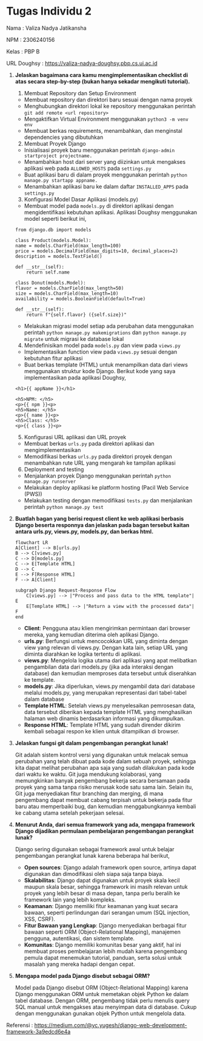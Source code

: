 # Tugas Individu 2 

Nama : Valiza Nadya Jatikansha

NPM : 2306240156

Kelas : PBP B

URL Doughsy : https://valiza-nadya-doughsy.pbp.cs.ui.ac.id 

 1. **Jelaskan bagaimana cara kamu mengimplementasikan checklist di atas secara step-by-step (bukan hanya sekadar mengikuti tutorial).**

    1. Membuat Repository dan Setup Environment
    - Membuat repository dan direktori baru sesuai dengan nama proyek
    - Menghubungkan direktori lokal ke repository menggunakan perintah `git add remote <url repository>`
    - Mengaktifkan Virtual Environment menggunakan `python3 -m venv env`
    - Membuat berkas requirements, menambahkan, dan menginstal dependencies yang dibutuhkan


    2. Membuat Proyek Django
    - Inisialisasi proyek baru menggunakan perintah `django-admin startproject projectname.`
    - Menambahkan host dari server yang diizinkan untuk mengakses aplikasi web pada `ALLOWED_HOSTS` pada `settings.py`
    - Buat aplikasi baru di dalam proyek menggunakan perintah `python manage.py startapp appname.`
    - Menambahkan aplikasi baru ke dalam daftar `INSTALLED_APPS` pada `settings.py`


    3. Konfigurasi Model Dasar Aplikasi (models.py)
    - Membuat model pada `models.py` di direktori aplikasi dengan mengidentifikasi kebutuhan aplikasi. Aplikasi Doughsy menggunakan model seperti berikut ini, 
    ```
    from django.db import models

    class Product(models.Model):
    name = models.CharField(max_length=100)
    price = models.DecimalField(max_digits=10, decimal_places=2)
    description = models.TextField()

    def __str__(self):
        return self.name

    class Donut(models.Model):
    flavor = models.CharField(max_length=50) 
    size = models.CharField(max_length=10)   
    availability = models.BooleanField(default=True)

    def __str__(self):
        return f"{self.flavor} ({self.size})"
    ```
    - Melakukan migrasi model setiap ada perubahan data menggunakan perintah `python manage.py makemigrations` dan `python manage.py migrate` untuk migrasi ke database lokal 


    4. Mendefinisikan model pada `models.py` dan view pada `views.py`
    - Implementasikan function view pada `views.py` sesuai dengan kebutuhan fitur aplikasi
    - Buat berkas template (HTML) untuk menampilkan data dari views menggunakan struktur kode Django. Berikut kode yang saya implementasikan pada aplikasi Doughsy,
    ```
    <h1>{{ appName }}</h1>

    <h5>NPM: </h5>
    <p>{{ npm }}<p>
    <h5>Name: </h5>
    <p>{{ name }}<p>
    <h5>Class: </h5>
    <p>{{ class }}<p>
    ```

    5. Konfigurasi URL aplikasi dan URL proyek 
    - Membuat berkas `urls.py` pada direktori aplikasi dan mengimplementasikan 
    - Memodifikasi berkas `urls.py` pada direktori proyek dengan menambahkan rute URL yang mengarah ke tampilan aplikasi


    6. Deployment and testing
    - Menjalankan proyek Django menggunakan perintah `python manage.py runserver`
    - Melakukan deploy aplikasi ke platform hosting (Pacil Web Service (PWS))
    - Melakukan testing dengan memodifikasi `tests.py` dan menjalankan perintah `python manage.py test`

2. **Buatlah bagan yang berisi request client ke web aplikasi berbasis Django beserta responnya dan jelaskan pada bagan tersebut kaitan antara urls.py, views.py, models.py, dan berkas html.** 
    ``` mermaid 
    flowchart LR
    A[Client] --> B[urls.py]
    B --> C[views.py]
    C --> D[models.py]
    C --> E[Template HTML]
    D --> C
    E --> F[Response HTML]
    F --> A[Client]
    
    subgraph Django Request-Response Flow
        C[views.py] --> |"Process and pass data to the HTML template"| E
        E[Template HTML] --> |"Return a view with the processed data"| F
    end
    ```

    - **Client**: Pengguna atau klien mengirimkan permintaan dari browser mereka, yang kemudian diterima oleh aplikasi Django.
    - **urls.py**: Berfungsi untuk mencocokkan URL yang diminta dengan view yang relevan di views.py. Dengan kata lain, setiap URL yang diminta diarahkan ke logika tertentu di aplikasi.
    - **views.py**: Mengelola logika utama dari aplikasi yang apat melibatkan pengambilan data dari models.py (jika ada interaksi dengan database) dan kemudian memproses data tersebut untuk diserahkan ke template.
    - **models.py**: Jika diperlukan, views.py mengambil data dari database melalui models.py, yang merupakan representasi dari tabel-tabel dalam database
    - **Template HTML**: Setelah views.py menyelesaikan pemrosesan data, data tersebut diberikan kepada template HTML yang menghasilkan halaman web dinamis berdasarkan informasi yang dikumpulkan.
    - **Response HTML**: Template HTML yang sudah dirender dikirim kembali sebagai respon ke klien untuk ditampilkan di browser.

3. **Jelaskan fungsi git dalam pengembangan perangkat lunak!**

    Git adalah sistem kontrol versi yang digunakan untuk melacak semua perubahan yang telah dibuat pada kode dalam sebuah proyek, sehingga kita dapat melihat perubahan apa saja yang sudah dilakukan pada kode dari waktu ke waktu. Git juga mendukung kolaborasi, yang memungkinkan banyak pengembang bekerja secara bersamaan pada proyek yang sama tanpa risiko merusak kode satu sama lain. Selain itu, Git juga menyediakan fitur branching dan merging, di mana pengembang dapat membuat cabang terpisah untuk bekerja pada fitur baru atau memperbaiki bug, dan kemudian menggabungkannya kembali ke cabang utama setelah pekerjaan selesai.

4. **Menurut Anda, dari semua framework yang ada, mengapa framework Django dijadikan permulaan pembelajaran pengembangan perangkat lunak?**

    Django sering digunakan sebagai framework awal untuk belajar pengembangan perangkat lunak karena beberapa hal berikut,
    - **Open sources**: Django adalah framework open source, artinya dapat digunakan dan dimodifikasi oleh siapa saja tanpa biaya.
    - **Skalabilitas**: Django dapat digunakan untuk proyek skala kecil maupun skala besar, sehingga framework ini masih relevan untuk proyek yang lebih besar di masa depan, tanpa perlu beralih ke framework lain yang lebih kompleks.
    - **Keamanan**: Django memiliki fitur keamanan yang kuat secara bawaan, seperti perlindungan dari serangan umum (SQL injection, XSS, CSRF). 
    - **Fitur Bawaan yang Lengkap**: Django menyediakan berbagai fitur bawaan seperti ORM (Object-Relational Mapping), manajemen pengguna, autentikasi, dan sistem template. 
    - **Komunitas**: Django memiliki komunitas besar yang aktif, hal ini membuat proses pembelajaran lebih mudah karena pengembang pemula dapat menemukan tutorial, panduan, serta solusi untuk masalah yang mereka hadapi dengan cepat.

5. **Mengapa model pada Django disebut sebagai ORM?**

    Model pada Django disebut ORM (Object-Relational Mapping) karena Django menggunakan ORM untuk memetakan objek Python ke dalam tabel database. Dengan ORM, pengembang  tidak perlu menulis query SQL manual untuk mengakses atau menyimpan data di database. Cukup dengan menggunakan gunakan objek Python untuk mengelola data.

Referensi : https://medium.com/@yc.yugesh/django-web-development-framework-3a9edcd6e4a
